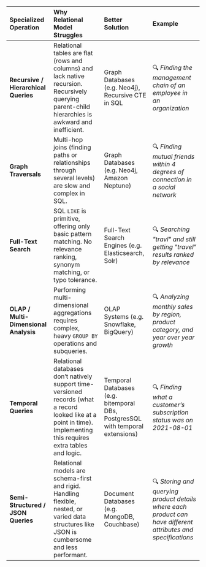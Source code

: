 | Specialized Operation                 | Why Relational Model Struggles                                                                                                                                        | Better Solution                                                                | Example                                                                                                       |
|:--------------------------------------|:----------------------------------------------------------------------------------------------------------------------------------------------------------------------|:-------------------------------------------------------------------------------|:--------------------------------------------------------------------------------------------------------------|
| **Recursive / Hierarchical Queries**  | Relational tables are flat (rows and columns) and lack native recursion. Recursively querying parent-child hierarchies is awkward and inefficient.                    | Graph Databases (e.g. Neo4j), Recursive CTE in SQL                             | 🔍 *Finding the management chain of an employee in an organization*                                           |
| **Graph Traversals**                  | Multi-hop joins (finding paths or relationships through several levels) are slow and complex in SQL.                                                                  | Graph Databases (e.g. Neo4j, Amazon Neptune)                                   | 🔍 *Finding mutual friends within 4 degrees of connection in a social network*                                |
| **Full-Text Search**                  | SQL `LIKE` is primitive, offering only basic pattern matching. No relevance ranking, synonym matching, or typo tolerance.                                             | Full-Text Search Engines (e.g. Elasticsearch, Solr)                            | 🔍 *Searching "travl" and still getting "travel" results ranked by relevance*                                 |
| **OLAP / Multi-Dimensional Analysis** | Performing multi-dimensional aggregations requires complex, heavy `GROUP BY` operations and subqueries.                                                               | OLAP Systems (e.g. Snowflake, BigQuery)                                        | 🔍 *Analyzing monthly sales by region, product category, and year over year growth*                           |
| **Temporal Queries**                  | Relational databases don’t natively support time-versioned records (what a record looked like at a point in time). Implementing this requires extra tables and logic. | Temporal Databases (e.g. bitemporal DBs, PostgresSQL with temporal extensions) | 🔍 *Finding what a customer’s subscription status was on 2021-08-01*                                          |
| **Semi-Structured / JSON Queries**    | Relational models are schema-first and rigid. Handling flexible, nested, or varied data structures like JSON is cumbersome and less performant.                       | Document Databases (e.g. MongoDB, Couchbase)                                   | 🔍 *Storing and querying product details where each product can have different attributes and specifications* |
